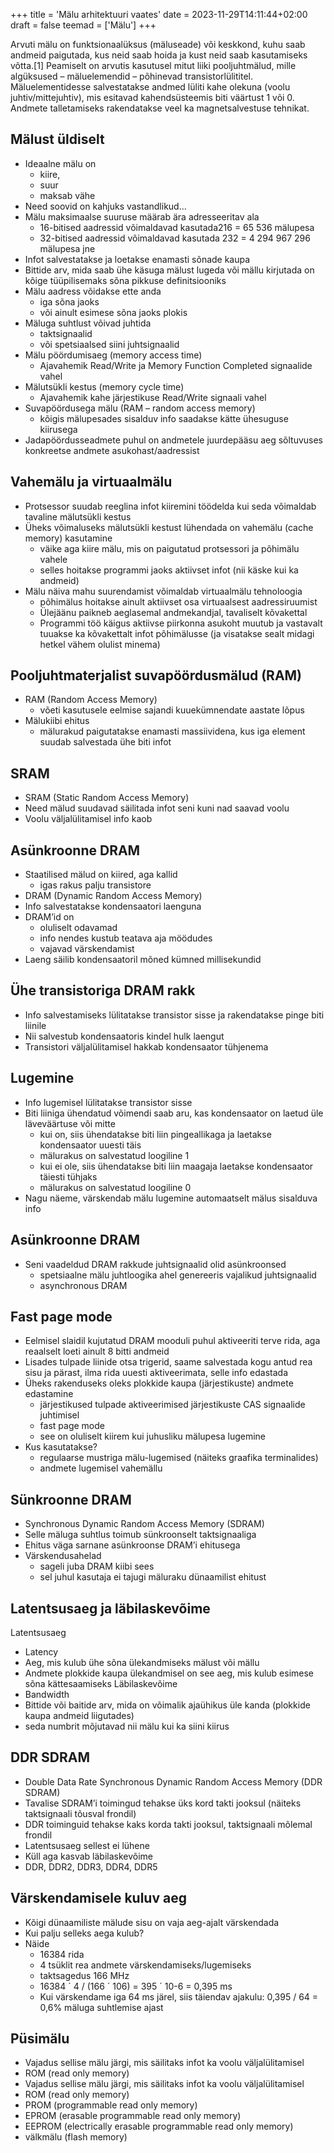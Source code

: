 +++
title = 'Mälu arhitektuuri vaates'
date = 2023-11-29T14:11:44+02:00
draft = false
teemad = ['Mälu']
+++

Arvuti mälu on funktsionaalüksus (mäluseade) või keskkond, kuhu saab andmeid paigutada, kus neid saab hoida ja kust neid saab kasutamiseks võtta.[1] Peamiselt on arvutis kasutusel mitut liiki pooljuhtmälud, mille algüksused – mäluelemendid – põhinevad transistorlülititel. Mäluelementidesse salvestatakse andmed lüliti kahe olekuna (voolu juhtiv/mittejuhtiv), mis esitavad kahendsüsteemis biti väärtust 1 või 0. Andmete talletamiseks rakendatakse veel ka magnetsalvestuse tehnikat.

Mälust üldiselt
--------------
* Ideaalne mälu on
    * kiire,
    * suur
    * maksab vähe
* Need soovid on kahjuks vastandlikud…
* Mälu maksimaalse suuruse määrab ära adresseeritav ala
    * 16-bitised aadressid võimaldavad kasutada216 = 65 536 mälupesa
    * 32-bitised aadressid võimaldavad kasutada 232 = 4 294 967 296 mälupesa jne
* Infot salvestatakse ja loetakse enamasti sõnade kaupa
* Bittide arv, mida saab ühe käsuga mälust lugeda või mällu kirjutada on kõige tüüpilisemaks sõna pikkuse definitsiooniks
* Mälu aadress võidakse ette anda
    * iga sõna jaoks
    * või ainult esimese sõna jaoks plokis
* Mäluga suhtlust võivad juhtida
    * taktsignaalid
    * või spetsiaalsed siini juhtsignaalid
* Mälu pöördumisaeg (memory access time)
    * Ajavahemik Read/Write ja Memory Function Completed signaalide vahel
* Mälutsükli kestus (memory cycle time)
    * Ajavahemik kahe järjestikuse Read/Write signaali vahel
* Suvapöördusega mälu (RAM – random access memory)
    * kõigis mälupesades sisalduv info saadakse kätte ühesuguse kiirusega
* Jadapöördusseadmete puhul on andmetele juurdepääsu aeg sõltuvuses konkreetse andmete asukohast/aadressist 

Vahemälu ja virtuaalmälu
------------------

* Protsessor suudab reeglina infot kiiremini töödelda kui seda võimaldab tavaline mälutsükli kestus
* Üheks võimaluseks mälutsükli kestust lühendada on vahemälu (cache memory) kasutamine
    * väike aga kiire mälu, mis on paigutatud protsessori ja põhimälu vahele
    * selles hoitakse programmi jaoks aktiivset infot (nii käske kui ka andmeid)
* Mälu näiva mahu suurendamist võimaldab virtuaalmälu tehnoloogia
    * põhimälus hoitakse ainult aktiivset osa virtuaalsest aadressiruumist
    * Ülejäänu paikneb aeglasemal andmekandjal, tavaliselt kõvakettal
    * Programmi töö käigus aktiivse piirkonna asukoht muutub ja vastavalt tuuakse ka kõvakettalt infot põhimälusse (ja visatakse sealt midagi hetkel vähem olulist minema)

Pooljuhtmaterjalist suvapöördusmälud (RAM)
------------------

* RAM (Random Access Memory)
    * võeti kasutusele eelmise sajandi kuuekümnendate aastate lõpus
* Mälukiibi ehitus
    * mälurakud paigutatakse enamasti massiividena, kus iga element suudab salvestada ühe biti infot

SRAM
-------

* SRAM (Static Random Access Memory)
* Need mälud suudavad säilitada infot seni kuni nad saavad voolu
* Voolu väljalülitamisel info kaob

Asünkroonne DRAM
-------------

* Staatilised mälud on kiired, aga kallid
    * igas rakus palju transistore
* DRAM (Dynamic Random Access Memory)
* Info salvestatakse kondensaatori laenguna
* DRAM’id on
    * oluliselt odavamad
    * info nendes kustub teatava aja möödudes
    * vajavad värskendamist
* Laeng säilib kondensaatoril mõned kümned millisekundid

Ühe transistoriga DRAM rakk
-----------------------

* Info salvestamiseks lülitatakse transistor sisse ja rakendatakse pinge biti liinile
* Nii salvestub kondensaatoris kindel hulk laengut
* Transistori väljalülitamisel hakkab kondensaator tühjenema

Lugemine
--------

* Info lugemisel lülitatakse transistor sisse
* Biti liiniga ühendatud võimendi saab aru, kas kondensaator on laetud üle läveväärtuse või mitte
    * kui on, siis ühendatakse biti liin pingeallikaga ja laetakse kondensaator uuesti täis
    * mälurakus on salvestatud loogiline 1
    * kui ei ole, siis ühendatakse biti liin maagaja laetakse kondensaator täiesti tühjaks
    * mälurakus on salvestatud loogiline 0
* Nagu näeme, värskendab mälu lugemine automaatselt mälus sisalduva info

Asünkroonne DRAM
-------------

* Seni vaadeldud DRAM rakkude juhtsignaalid olid asünkroonsed
    * spetsiaalne mälu juhtloogika ahel genereeris vajalikud juhtsignaalid
    * asynchronous DRAM

Fast page mode
-----------

* Eelmisel slaidil kujutatud DRAM mooduli puhul aktiveeriti terve rida, aga reaalselt loeti ainult 8 bitti andmeid
* Lisades tulpade liinide otsa trigerid, saame salvestada kogu antud rea sisu ja pärast, ilma rida uuesti aktiveerimata, selle info edastada
* Üheks rakenduseks oleks plokkide kaupa (järjestikuste) andmete edastamine
    * järjestikused tulpade aktiveerimised järjestikuste CAS signaalide juhtimisel
    * fast page mode
    * see on oluliselt kiirem kui juhusliku mälupesa lugemine
* Kus kasutatakse?
    * regulaarse mustriga mälu-lugemised (näiteks graafika terminalides)
    * andmete lugemisel vahemällu 

Sünkroonne DRAM
--------------

* Synchronous Dynamic Random Access Memory (SDRAM)
* Selle mäluga suhtlus toimub sünkroonselt taktsignaaliga
* Ehitus väga sarnane asünkroonse DRAM’i ehitusega
* Värskendusahelad
    * sageli juba DRAM kiibi sees
    * sel juhul kasutaja ei tajugi mäluraku dünaamilist ehitust

Latentsusaeg ja läbilaskevõime
---------------------

Latentsusaeg
* Latency
* Aeg, mis kulub ühe sõna ülekandmiseks mälust või mällu
* Andmete plokkide kaupa ülekandmisel on see aeg, mis kulub esimese sõna kättesaamiseks 
Läbilaskevõime
* Bandwidth
* Bittide või baitide arv, mida on võimalik ajaühikus üle kanda (plokkide kaupa andmeid liigutades)
* seda numbrit mõjutavad nii mälu kui ka siini kiirus

DDR SDRAM
--------

* Double Data Rate Synchronous Dynamic Random Access Memory (DDR SDRAM)
* Tavalise SDRAM’i toimingud tehakse üks kord takti jooksul (näiteks taktsignaali tõusval frondil)
* DDR toiminguid tehakse kaks korda takti jooksul, taktsignaali mõlemal frondil
* Latentsusaeg sellest ei lühene
* Küll aga kasvab läbilaskevõime
* DDR, DDR2, DDR3, DDR4, DDR5

Värskendamisele kuluv aeg
-------------------

* Kõigi dünaamiliste mälude sisu on vaja aeg-ajalt värskendada
* Kui palju selleks aega kulub?
* Näide
    * 16384 rida
    * 4 tsüklit rea andmete värskendamiseks/lugemiseks
    * taktsagedus 166 MHz
    * 16384 ´ 4 / (166 ´ 106) = 395 ´ 10-6 = 0,395 ms
    * Kui värskendame iga 64 ms järel, siis
täiendav ajakulu:
0,395 / 64 = 0,6% mäluga suhtlemise ajast

Püsimälu
---------

* Vajadus sellise mälu järgi, mis säilitaks infot ka voolu väljalülitamisel
* ROM (read only memory)
* Vajadus sellise mälu järgi, mis säilitaks infot ka voolu väljalülitamisel
* ROM (read only memory)
* PROM (programmable read only memory)
* EPROM (erasable programmable read only memory)
* EEPROM (electrically erasable programmable read only memory)
* välkmälu (flash memory)